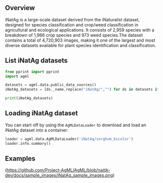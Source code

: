 ## Overview

iNatAg is a large-scale dataset derived from the iNaturalist dataset, designed for species classification and crop/weed classification in agricultural and ecological applications. It consists of 2,959 species with a breakdown of 1,986 crop species and 973 weed species.The dataset contains a total of 4,720,903 images, making it one of the largest and most diverse datasets available for plant species identification and classification.

## List iNatAg datasets

```python
from pprint import pprint
import agml

datasets = agml.data.public_data_sources()
iNatAg_datasets = [ds._name.replace("iNatAg/","") for ds in datasets if "iNatAg" in ds._name]

print(iNatAg_datasets)
```

## Loading iNatAg dataset

You can start off by using the `AgMLDataLoader` to download and load an iNatAg dataset into a container:

```python
loader = agml.data.AgMLDataLoader('iNatAg/sorghum_bicolor')
loader.info.summary()
```

## Examples

(https://github.com/Project-AgML/AgML/blob/naitik-dev/docs/sample_images/iNatAg_sample_images.png)
